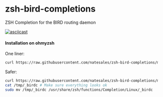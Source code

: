 # zsh-bird-completions
ZSH Completion for the BIRD routing daemon

[![asciicast](https://asciinema.org/a/361361.svg)](https://asciinema.org/a/361361)

#### Installation on ohmyzsh
One liner:
```bash
curl https://raw.githubusercontent.com/natesales/zsh-bird-completions/master/_birdc | sudo tee /usr/share/zsh/functions/Completion/Linux/_birdc
```

Safer:
```bash
curl https://raw.githubusercontent.com/natesales/zsh-bird-completions/master/_birdc -o /tmp/_birdc
cat /tmp/_birdc # Make sure everything looks ok
sudo mv /tmp/_birdc /usr/share/zsh/functions/Completion/Linux/_birdc
```
